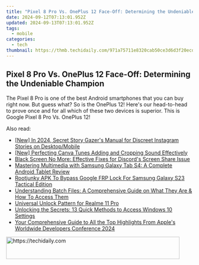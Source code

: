 ```yaml
---
title: "Pixel 8 Pro Vs. OnePlus 12 Face-Off: Determining the Undeniable Champion"
date: 2024-09-12T07:13:01.952Z
updated: 2024-09-13T07:13:01.952Z
tags:
  - mobile
categories:
  - tech
thumbnail: https://thmb.techidaily.com/971a75711e8320cab50ce3d6d3f20ecd50a3ca9874f23293eacb87d6417f00bb.jpg
---
```


## Pixel 8 Pro Vs. OnePlus 12 Face-Off: Determining the Undeniable Champion

The Pixel 8 Pro is one of the best Android smartphones that you can buy right now. But guess what? So is the OnePlus 12! Here's our head-to-head to prove once and for all which of these two devices is superior. This is Google Pixel 8 Pro Vs. OnePlus 12!

<ins class="adsbygoogle"
     style="display:block"
     data-ad-format="autorelaxed"
     data-ad-client="ca-pub-7571918770474297"
     data-ad-slot="1223367746"></ins>

<ins class="adsbygoogle"
     style="display:block"
     data-ad-client="ca-pub-7571918770474297"
     data-ad-slot="8358498916"
     data-ad-format="auto"
     data-full-width-responsive="true"></ins>

<span class="atpl-alsoreadstyle">Also read:</span>
<div><ul>
<li><a href="https://instagram-clips.techidaily.com/new-in-2024-secret-story-gazers-manual-for-discreet-instagram-stories-on-desktopmobile/"><u>[New] In 2024, Secret Story Gazer's Manual for Discreet Instagram Stories on Desktop/Mobile</u></a></li>
<li><a href="https://extra-approaches.techidaily.com/new-perfecting-canva-tunes-adding-and-cropping-sound-effectively/"><u>[New] Perfecting Canva Tunes Adding and Cropping Sound Effectively</u></a></li>
<li><a href="https://win-blog.techidaily.com/black-screen-no-more-effective-fixes-for-discords-screen-share-issue/"><u>Black Screen No More: Effective Fixes for Discord's Screen Share Issue</u></a></li>
<li><a href="https://buynow-info.techidaily.com/mastering-multimedia-with-samsung-galaxy-tab-s4-a-complete-android-tablet-review/"><u>Mastering Multimedia with Samsung Galaxy Tab S4: A Complete Android Tablet Review</u></a></li>
<li><a href="https://android-unlock.techidaily.com/rootjunky-apk-to-bypass-google-frp-lock-for-samsung-galaxy-s23-tactical-edition-by-drfone-android/"><u>Rootjunky APK To Bypass Google FRP Lock For Samsung Galaxy S23 Tactical Edition</u></a></li>
<li><a href="https://some-tips.techidaily.com/understanding-batch-files-a-comprehensive-guide-on-what-they-are-and-how-to-access-them/"><u>Understanding Batch Files: A Comprehensive Guide on What They Are & How To Access Them</u></a></li>
<li><a href="https://easy-unlock-android.techidaily.com/universal-unlock-pattern-for-realme-11-pro-by-drfone-android/"><u>Universal Unlock Pattern for Realme 11 Pro</u></a></li>
<li><a href="https://some-tips.techidaily.com/unlocking-the-secrets-13-quick-methods-to-access-windows-10-settings/"><u>Unlocking the Secrets: 13 Quick Methods to Access Windows 10 Settings</u></a></li>
<li><a href="https://some-tips.techidaily.com/your-comprehensive-guide-to-all-the-top-highlights-from-apples-worldwide-developers-conference-2024/"><u>Your Comprehensive Guide to All the Top Highlights From Apple's Worldwide Developers Conference 2024</u></a></li>
</ul></div>

<!-- affiliate ads begin -->
<a href="https://bluettius.sjv.io/c/5597632/2139122/17108" target="_top" id="2139122">
  <img src="//a.impactradius-go.com/display-ad/17108-2139122" border="0" alt="https://techidaily.com" width="468" height="60"/>
</a>
<img height="0" width="0" src="https://bluettius.sjv.io/i/5597632/2139122/17108" style="position:absolute;visibility:hidden;" border="0" />
<!-- affiliate ads end -->

